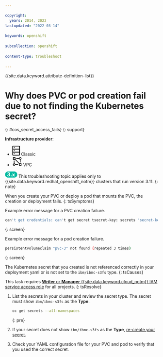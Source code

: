 ```yaml
---

copyright: 
  years: 2014, 2022
lastupdated: "2022-03-14"

keywords: openshift

subcollection: openshift

content-type: troubleshoot

---
```



{{site.data.keyword.attribute-definition-list}}


# Why does PVC or pod creation fail due to not finding the Kubernetes secret?
{: #cos_secret_access_fails}
{: support}

**Infrastructure provider**:
* ![Classic infrastructure provider icon.](images/icon-classic-2.svg) Classic
* ![VPC infrastructure provider icon.](images/icon-vpc-2.svg) VPC


![Version 3.11 icon.](images/icon-version-311.png) This troubleshooting topic applies only to {{site.data.keyword.redhat_openshift_notm}} clusters that run version 3.11.
{: note}




When you create your PVC or deploy a pod that mounts the PVC, the creation or deployment fails.
{: tsSymptoms}

Example error message for a PVC creation failure.

```sh
can't get credentials: can't get secret tsecret-key: secrets "secret-key" not found
```
{: screen}

Example error message for a pod creation failure.

```sh
persistentvolumeclaim "pvc-3" not found (repeated 3 times)
```
{: screen}


The Kubernetes secret that you created is not referenced correctly in your deployment yaml or is not set to the `ibm/ibmc-s3fs` type.
{: tsCauses}


This task requires [**Writer** or **Manager** {{site.data.keyword.cloud_notm}} IAM service access role](/docs/openshift?topic=openshift-users#checking-perms) for all projects.
{: tsResolve}

1. List the secrets in your cluster and review the secret type. The secret must show `ibm/ibmc-s3fs` as the **Type**.

    ```sh
    oc get secrets --all-namespaces
    ```
    {: pre}

2. If your secret does not show `ibm/ibmc-s3fs` as the **Type**, [re-create your secret](/docs/openshift?topic=openshift-storage-cos-understand#create_cos_secret).

3. Check your YAML configuration file for your PVC and pod to verify that you used the correct secret.





